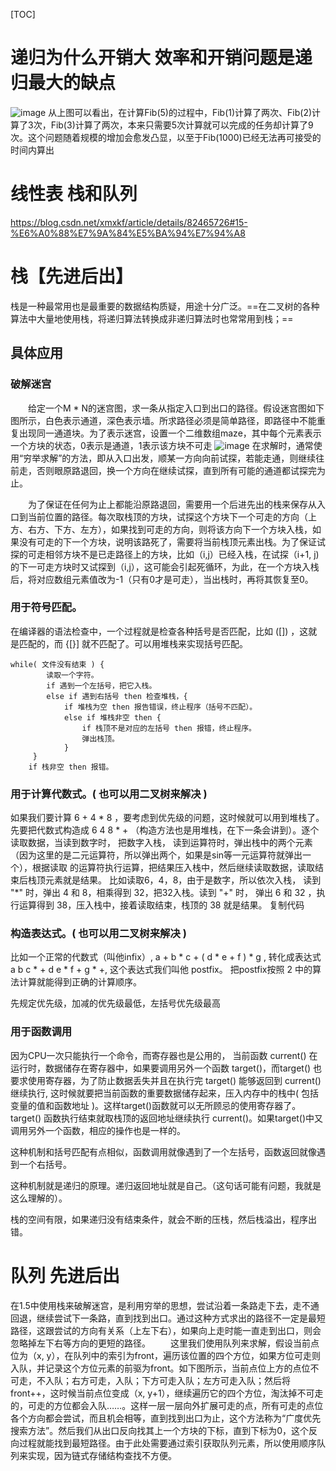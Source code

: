 [TOC]
# 递归为什么开销大 效率和开销问题是递归最大的缺点
![image](http://www.nowamagic.net/librarys/images/201210/2012_10_18_02.jpg)
从上图可以看出，在计算Fib(5)的过程中，Fib(1)计算了两次、Fib(2)计算了3次，Fib(3)计算了两次，本来只需要5次计算就可以完成的任务却计算了9次。这个问题随着规模的增加会愈发凸显，以至于Fib(1000)已经无法再可接受的时间内算出

# 线性表 栈和队列 
https://blog.csdn.net/xmxkf/article/details/82465726#15-%E6%A0%88%E7%9A%84%E5%BA%94%E7%94%A8
# 栈【先进后出】
栈是一种最常用也是最重要的数据结构质疑，用途十分广泛。==在二叉树的各种算法中大量地使用栈，将递归算法转换成非递归算法时也常常用到栈；==
## 具体应用
### 破解迷宫
  给定一个M * N的迷宫图，求一条从指定入口到出口的路径。假设迷宫图如下图所示，白色表示通道，深色表示墙。所求路径必须是简单路径，即路径中不能重复出现同一通道块。为了表示迷宫，设置一个二维数组maze，其中每个元素表示一个方块的状态，0表示是通道，1表示该方块不可走
![image](https://img-blog.csdn.net/2018090617503481?watermark/2/text/aHR0cHM6Ly9ibG9nLmNzZG4ubmV0L3UwMTAxNjM0NDI=/font/5a6L5L2T/fontsize/400/fill/I0JBQkFCMA==/dissolve/70)
在求解时，通常使用“穷举求解”的方法，即从入口出发，顺某一方向向前试探，若能走通，则继续往前走，否则眼原路退回，换一个方向在继续试探，直到所有可能的通道都试探完为止。

  为了保证在任何为止上都能沿原路退回，需要用一个后进先出的栈来保存从入口到当前位置的路径。每次取栈顶的方块，试探这个方块下一个可走的方向（上方、右方、下方、左方），如果找到可走的方向，则将该方向下一个方块入栈，如果没有可走的下一个方块，说明该路死了，需要将当前栈顶元素出栈。为了保证试探的可走相邻方块不是已走路径上的方块，比如（i,j）已经入栈，在试探（i+1, j)的下一可走方块时又试探到（i,j），这可能会引起死循环，为此，在一个方块入栈后，将对应数组元素值改为-1（只有0才是可走），当出栈时，再将其恢复至0。
### 用于符号匹配。
在编译器的语法检查中，一个过程就是检查各种括号是否匹配，比如 ([]) ，这就是匹配的，而 {[}] 就不匹配了。可以用堆栈来实现括号匹配。
```
while( 文件没有结束 ) {
        读取一个字符。
        if 遇到一个左括号，把它入栈。
        else if 遇到右括号 then 检查堆栈，{
            if 堆栈为空 then 报告错误，终止程序（括号不匹配）。
            else if 堆栈非空 then {
                if 栈顶不是对应的左括号 then 报错，终止程序。
                弹出栈顶。
            }
     }
    if 栈非空 then 报错。
```
### 用于计算代数式。( 也可以用二叉树来解决 )
 
如果我们要计算 6 + 4 * 8 ，要考虑到优先级的问题，这时候就可以用到堆栈了。
先要把代数式构造成 6 4 8 * + （构造方法也是用堆栈，在下一条会讲到）。逐个读取数据，当读到数字时， 把数字入栈，
读到运算符时，弹出栈中的两个元素（因为这里的是二元运算符，所以弹出两个，如果是sin等一元运算符就弹出一个），根据读取
的运算符执行运算，把结果压入栈中，然后继续读取数据，读取结束后栈顶元素就是结果。
比如读取6，4，8，由于是数字，所以依次入栈，
读到 "*" 时，弹出 4 和 8，相乘得到 32，把32入栈。读到 "+" 时，
弹出 6 和 32 ，执行运算得到 38，压入栈中，接着读取结束，栈顶的 38 就是结果。
复制代码

### 构造表达式。( 也可以用二叉树来解决 )
 
比如一个正常的代数式（叫他infix）, a + b * c + ( d * e + f ) * g , 转化成表达式 a b c * + d e * f + g * +, 这个表达式我们叫他 postfix。
把postfix按照 2 中的算法计算就能得到正确的计算顺序。
 
先规定优先级，加减的优先级最低，左括号优先级最高
### 用于函数调用
 
因为CPU一次只能执行一个命令，而寄存器也是公用的，
当前函数 current() 在运行时，数据储存在寄存器中，如果要调用另外一个函数 target()，而target() 也要求使用寄存器，为了防止数据丢失并且在执行完 target()
能够返回到 current() 继续执行, 这时候就要把当前函数的重要数据储存起来，压入内存中的栈中( 包括变量的值和函数地址 )。这样target()函数就可以无所顾忌的使用寄存器了。
target() 函数执行结束就取栈顶的返回地址继续执行 current()。如果target()中又调用另外一个函数，相应的操作也是一样的。
 
这种机制和括号匹配有点相似，函数调用就像遇到了一个左括号，函数返回就像遇到一个右括号。
 
这种机制就是递归的原理。递归返回地址就是自己。（这句话可能有问题，我就是这么理解的）。
 
栈的空间有限，如果递归没有结束条件，就会不断的压栈，然后栈溢出，程序出错。

# 队列 先进后出
在1.5中使用栈来破解迷宫，是利用穷举的思想，尝试沿着一条路走下去，走不通回退，继续尝试下一条路，直到找到出口。通过这种方式求出的路径不一定是最短路径，这跟尝试的方向有关系（上左下右），如果向上走时能一直走到出口，则会忽略掉左下右等方向的更短的路径。 
  这里我们使用队列来求解，假设当前点位为（x, y），在队列中的索引为front，遍历该位置的四个方位，如果方位可走则入队，并记录这个方位元素的前驱为front。如下图所示，当前点位上方的点位不可走，不入队；右方可走，入队；下方可走入队；左方可走入队；然后将front++，这时候当前点位变成（x, y+1），继续遍历它的四个方位，淘汰掉不可走的，可走的方位都会入队……。这样一层一层向外扩展可走的点，所有可走的点位各个方向都会尝试，而且机会相等，直到找到出口为止，这个方法称为“广度优先搜索方法”。然后我们从出口反向找其上一个方块的下标，直到下标为0，这个反向过程就能找到最短路径。由于此处需要通过索引获取队列元素，所以使用顺序队列来实现，因为链式存储结构查找不方便。
